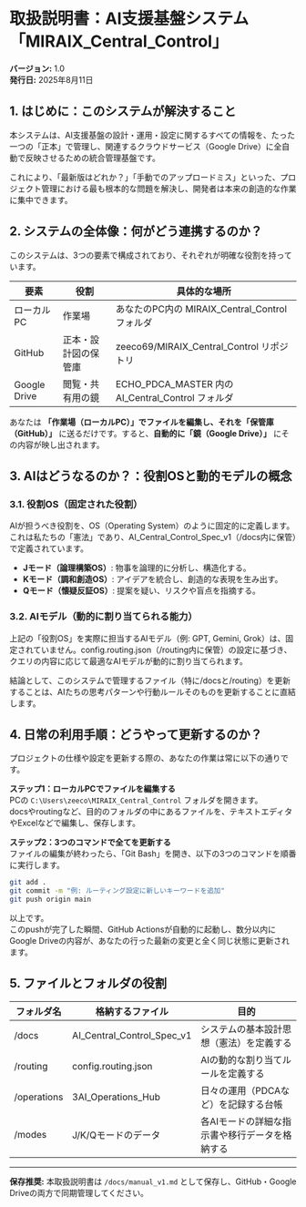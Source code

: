 # 取扱説明書：AI支援基盤システム「MIRAIX_Central_Control」
**バージョン:** 1.0  
**発行日:** 2025年8月11日  

## 1. はじめに：このシステムが解決すること
本システムは、AI支援基盤の設計・運用・設定に関するすべての情報を、たった一つの「正本」で管理し、関連するクラウドサービス（Google Drive）に全自動で反映させるための統合管理基盤です。

これにより、「最新版はどれか？」「手動でのアップロードミス」といった、プロジェクト管理における最も根本的な問題を解決し、開発者は本来の創造的な作業に集中できます。

## 2. システムの全体像：何がどう連携するのか？
このシステムは、3つの要素で構成されており、それぞれが明確な役割を持っています。

| 要素       | 役割                   | 具体的な場所 |
|------------|------------------------|--------------|
| ローカルPC | 作業場                  | あなたのPC内の MIRAIX_Central_Control フォルダ |
| GitHub     | 正本・設計図の保管庫    | zeeco69/MIRAIX_Central_Control リポジトリ |
| Google Drive | 閲覧・共有用の鏡       | ECHO_PDCA_MASTER 内の AI_Central_Control フォルダ |

あなたは **「作業場（ローカルPC）」でファイルを編集し、それを「保管庫（GitHub）」** に送るだけです。すると、**自動的に「鏡（Google Drive）」** にその内容が映し出されます。

## 3. AIはどうなるのか？：役割OSと動的モデルの概念

### 3.1. 役割OS（固定された役割）
AIが担うべき役割を、OS（Operating System）のように固定的に定義します。これは私たちの「憲法」であり、AI_Central_Control_Spec_v1（/docs内に保管）で定義されています。

- **Jモード（論理構築OS）**: 物事を論理的に分析し、構造化する。
- **Kモード（調和創造OS）**: アイデアを統合し、創造的な表現を生み出す。
- **Qモード（懐疑反証OS）**: 提案を疑い、リスクや盲点を指摘する。

### 3.2. AIモデル（動的に割り当てられる能力）
上記の「役割OS」を実際に担当するAIモデル（例: GPT, Gemini, Grok）は、固定されていません。config.routing.json（/routing内に保管）の設定に基づき、クエリの内容に応じて最適なAIモデルが動的に割り当てられます。

結論として、このシステムで管理するファイル（特に/docsと/routing）を更新することは、AIたちの思考パターンや行動ルールそのものを更新することに直結します。

## 4. 日常の利用手順：どうやって更新するのか？
プロジェクトの仕様や設定を更新する際の、あなたの作業は常に以下の通りです。

**ステップ1：ローカルPCでファイルを編集する**  
PCの `C:\Users\zeeco\MIRAIX_Central_Control` フォルダを開きます。  
docsやroutingなど、目的のフォルダの中にあるファイルを、テキストエディタやExcelなどで編集し、保存します。

**ステップ2：3つのコマンドで全てを更新する**  
ファイルの編集が終わったら、「Git Bash」を開き、以下の3つのコマンドを順番に実行します。

```bash
git add .
git commit -m "例: ルーティング設定に新しいキーワードを追加"
git push origin main
```

以上です。  
このpushが完了した瞬間、GitHub Actionsが自動的に起動し、数分以内にGoogle Driveの内容が、あなたの行った最新の変更と全く同じ状態に更新されます。

## 5. ファイルとフォルダの役割

| フォルダ名 | 格納するファイル | 目的 |
|------------|----------------|------|
| /docs      | AI_Central_Control_Spec_v1 | システムの基本設計思想（憲法）を定義する |
| /routing   | config.routing.json | AIの動的な割り当てルールを定義する |
| /operations| 3AI_Operations_Hub | 日々の運用（PDCAなど）を記録する台帳 |
| /modes     | J/K/Qモードのデータ | 各AIモードの詳細な指示書や移行データを格納する |

---
**保存推奨:** 本取扱説明書は `/docs/manual_v1.md` として保存し、GitHub・Google Driveの両方で同期管理してください。
